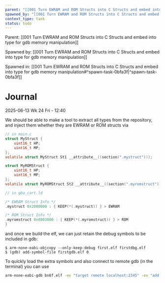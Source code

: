 ```yaml
---
parent: "[[001 Turn EWRAM and ROM Structs into C Structs and embed into type for gdb memory manipulation]]"
spawned_by: "[[001 Turn EWRAM and ROM Structs into C Structs and embed into type for gdb memory manipulation]]"
context_type: task
status: todo
---
```


Parent: [[001 Turn EWRAM and ROM Structs into C Structs and embed into type for gdb memory manipulation]]

Spawned by: [[001 Turn EWRAM and ROM Structs into C Structs and embed into type for gdb memory manipulation]] 

Spawned in: [[001 Turn EWRAM and ROM Structs into C Structs and embed into type for gdb memory manipulation#^spawn-task-0bfa3f|^spawn-task-0bfa3f]]

# Journal

2025-06-13 Wk 24 Fri - 12:40

We should be able to make a tool to extract all types from the repository, and inject them whether they are EWRAM or ROM structs via

```C
// in main.c
struct MyStruct {
    uint16_t HP;
    uint16_t MP;
};
volatile struct MyStruct St1 __attribute__((section(".mystruct")));

struct MyROMStruct {
    uint16_t HP;
    uint16_t MP;
};
volatile struct MyROMStruct St2 __attribute__((section(".myromstruct")));

// in gba_cart.ld

/* EWRAM Struct Info */
.mystruct 0x2000000 : { KEEP(*(.mystruct)) } > EWRAM

/* ROM Struct Info */
.myromstruct 0x8003000 : { KEEP(*(.myromstruct)) } > ROM
}
```

and once we build the elf, we can just retain the debug symbols to be included in gdb:

```
$ arm-none-eabi-objcopy --only-keep-debug first.elf firstdbg.elf
$ (gdb) add-symbol-file firstgdb.elf 0
```

To quickly load the extra symbols and also connect to remote gdb (in the terminal) you can use

```sh
arm-none-eabi-gdb bn6f.elf -ex "target remote localhost:2345" -ex "add-symbol-file firstdbg.elf 0"
```
